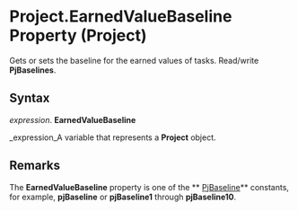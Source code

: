 
# Project.EarnedValueBaseline Property (Project)

Gets or sets the baseline for the earned values of tasks. Read/write  **PjBaselines**.


## Syntax

 _expression_. **EarnedValueBaseline**

 _expression_A variable that represents a  **Project** object.


## Remarks

The  **EarnedValueBaseline** property is one of the ** [PjBaseline](0d359447-5fd9-1378-2593-f410672dc858.md)** constants, for example, **pjBaseline** or **pjBaseline1** through **pjBaseline10**.

